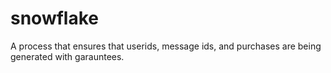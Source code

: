 # snowflake
A process that ensures that userids, message ids, and purchases are being generated with garauntees.
